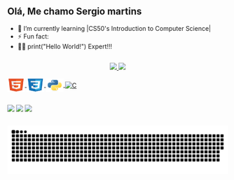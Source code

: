 
## Olá, Me chamo Sergio martins

 - 🌱 I’m currently learning |CS50's Introduction to Computer Science| 
-  ⚡ Fun fact: 
- 🐱‍💻 print("Hello World!") Expert!!! 
##


<div align="center">
  <a href="https://github.com/smmartins">
  <img height="180em"  src="https://github-readme-stats.vercel.app/api?username=smmartins&show_icons=true&theme=gruvbox&include_all_commits=true&count_private=true"/>
  <img height="100em"  src="https://github-readme-stats.vercel.app/api/top-langs/?username=smmartins&layout=compact&langs_count=7&theme=gruvbox"/>
</div>
  
  </div>
<div style="display: inline_block"><br>
  <img align="center" alt="HTML" height="30" width="40" src="https://raw.githubusercontent.com/devicons/devicon/master/icons/html5/html5-original.svg">
  <img align="center" alt="CSS" height="30" width="40" src="https://raw.githubusercontent.com/devicons/devicon/master/icons/css3/css3-original.svg">
  <img align="center" alt="Python" height="30" width="40" src="https://raw.githubusercontent.com/devicons/devicon/master/icons/python/python-original.svg">
  <img align="center" alt="C" height="30" width="40" src="https://cdn.jsdelivr.net/gh/devicons/devicon/icons/c/c-original.svg">
  
</div>
  
  
 ##
  
  <div> 
     <a href="https://instagram.com/sergiooomartiins" target="_blank"><img src="https://img.shields.io/badge/-Instagram-%23E4405F?style=for-the-badge&logo=instagram&logoColor=white" target="_blank"></a>
  <a href = "mailto:smmartinsnt@gmail.com"><img src="https://img.shields.io/badge/Gmail-D14836?style=for-the-badge&logo=gmail&logoColor=white" target="_blank"></a>
  <a href="https://www.linkedin.com/in/sergio-manoel-martins-pereira-neto-055190226" target="_blank"><img src="https://img.shields.io/badge/-LinkedIn-%230077B5?style=for-the-badge&logo=linkedin&logoColor=white" target="_blank"></a> 
 
</div>

##
  
  ![Snake animation](https://github.com/smmartins/smmartins/blob/output/github-contribution-grid-snake.svg)
  
